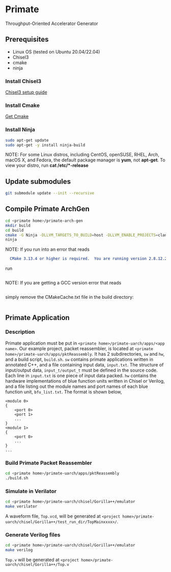 # Primate

Throughput-Oriented Accelerator Generator

## Prerequisites
- Linux OS (tested on Ubuntu 20.04/22.04)
- Chisel3
- cmake
- ninja

### Install Chisel3
[Chisel3 setup guide](https://github.com/chipsalliance/chisel3/blob/master/SETUP.md)

### Install Cmake
[Get Cmake](https://cmake.org/download/)

### Install Ninja
```bash
sudo apt-get update
sudo apt-get -y install ninja-build
```
NOTE: For some Linux distros, including CentOS, openSUSE, RHEL, Arch, macOS X, and Fedora, the default package manager is **yum**, not **apt-get**. To view your distro, run **cat /etc/*-release**


## Update submodules
```bash
git submodule update --init --recursive
```

## Compile Primate ArchGen
```bash
cd <primate home>/primate-arch-gen
mkdir build
cd build
cmake -G Ninja -DLLVM_TARGETS_TO_BUILD=host -DLLVM_ENABLE_PROJECTS=clang -DLLVM_PARALLEL_LINK_JOBS=1 -DLLVM_LINK_LLVM_DYLIB=true ../llvm/
ninja
```
NOTE: If you run into an error that reads
```CMake Error at CMakeLists.txt:3 (cmake_minimum_required):
  CMake 3.13.4 or higher is required.  You are running version 2.8.12.2
```
run
```cmake -G Ninja -DLLVM_TARGETS_TO_BUILD=host -DLLVM_ENABLE_PROJECTS=clang -DLLVM_PARALLEL_LINK_JOBS=1 -DLLVM_LINK_LLVM_DYLIB=true ../llvm/
```

NOTE:
If you are getting a GCC version error that reads
```Host GCC version must be at least 5.1, your version is 4.8.5.
```

simply remove the CMakeCache.txt file in the build directory:
```rm CMakeCache.txt
```

## Primate Application
### Description
Primate application must be put in `<primate home>/primate-uarch/apps/<app name>`. 
Our example project, packet reassembler, is located at `<primate home>/primate-uarch/apps/pktReassembly`. It has 2 subdirectories, `sw` and `hw`, and a build script, `build.sh`. 
`sw` contains primate applications written in annotated C++, and a file containing input data, `input.txt`. The structure of input/output data, `input_t/output_t` must be defined in the source code. Each line in `input.txt` is one piece of input data packed.
`hw` contains the hardware implementations of blue function units written in Chisel or Verilog, and a file listing out the module names and port names of each blue function unit, `bfu_list.txt`. The format is shown below,
```
<module 0>
{
    <port 0>
    <port 1>
    ...
}
<module 1>
{
    <port 0>
    ...
}
...
```

### Build Primate Packet Reassembler
```bash
cd <primate home>/primate-uarch/apps/pktReassembly
./build.sh
```

### Simulate in Verilator
```bash
cd <primate home>/primate-uarch/chisel/Gorilla++/emulator
make verilator
```
A waveform file, `Top.vcd`, will be generated at `<project home>/primate-uarch/chisel/Gorilla++/test_run_dir/TopMainxxxx>/`.

### Generate Verilog files
```bash
cd <primate home>/primate-uarch/chisel/Gorilla++/emulator
make verilog
```
`Top.v` will be generated at `<project home>/primate-uarch/chisel/Gorilla++/Top.v`

